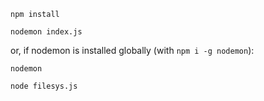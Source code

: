 ```npm install```

```nodemon index.js```

or, if nodemon is installed globally (with ```npm i -g nodemon```):

```nodemon```

```node filesys.js```
